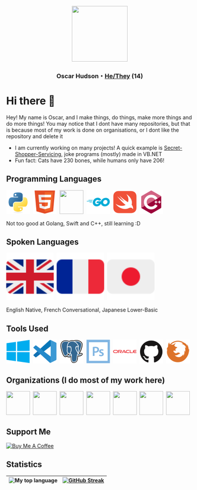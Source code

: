 <div><center>
    <p align="center"><img src="https://avatars.githubusercontent.com/oscie57" height="150" width="150"></p>
    <h3 align="center">Oscar Hudson・<a href="https://en.pronouns.page/@oscie">He/They</a> (14)</h3>
</div></center>


# Hi there 👋
Hey! My name is Oscar, and I make things, do things, make more things and do more things!
You may notice that I dont have many repositories, but that is because most of my work is done on organisations, or I dont like the repository and delete it
- I am currently working on many projects! A quick example is [Secret-Shopper-Servicing](https://github.com/Secret-Shopper-Servicing), joke programs (mostly) made in VB.NET
- Fun fact: Cats have 230 bones, while humans only have 206!

## Programming Languages
<img src="https://github.com/devicons/devicon/blob/master/icons/python/python-original.svg" width="64" height="64"/>&nbsp;
<img src="https://github.com/devicons/devicon/blob/master/icons/html5/html5-original.svg" width="64" height="64"/>&nbsp;
<img src="https://upload.wikimedia.org/wikipedia/commons/thumb/4/40/VB.NET_Logo.svg/512px-VB.NET_Logo.svg.png" width="64" height="64"/>&nbsp;
<img src="https://github.com/devicons/devicon/blob/master/icons/go/go-original-wordmark.svg" width="64" height="64"/>&nbsp;
<img src="https://github.com/devicons/devicon/blob/master/icons/swift/swift-original.svg" width="64" height="64"/>&nbsp;
<img src="https://github.com/devicons/devicon/blob/master/icons/cplusplus/cplusplus-original.svg" width="64" height="64"/>

Not too good at Golang, Swift and C++, still learning :D

## Spoken Languages
<img src="https://github.com/twitter/twemoji/blob/master/assets/svg/1f1ec-1f1e7.svg" width="128" height="128"/>&nbsp;
<img src="https://github.com/twitter/twemoji/blob/master/assets/svg/1f1eb-1f1f7.svg" width="128" height="128"/>&nbsp;
<img src="https://github.com/twitter/twemoji/blob/master/assets/svg/1f1ef-1f1f5.svg" width="128" height="128"/>

English Native, French Conversational, Japanese Lower-Basic

## Tools Used
<img src="https://github.com/devicons/devicon/blob/master/icons/windows8/windows8-original.svg" width="64" height="64"/>&nbsp;
<img src="https://github.com/devicons/devicon/blob/master/icons/vscode/vscode-original.svg" width="64" height="64"/>&nbsp;
<img src="https://github.com/devicons/devicon/blob/master/icons/postgresql/postgresql-original.svg" width="64" height="64"/>&nbsp;
<img src="https://github.com/devicons/devicon/blob/master/icons/photoshop/photoshop-line.svg" width="64" height="64"/>&nbsp;
<img src="https://github.com/devicons/devicon/blob/master/icons/oracle/oracle-original.svg" width="64" height="64"/>&nbsp;
<img src="https://github.com/devicons/devicon/blob/master/icons/github/github-original.svg" width="64" height="64"/>&nbsp;
<img src="https://github.com/devicons/devicon/blob/master/icons/firefox/firefox-plain.svg" width="64" height="64"/>&nbsp;

## Organizations (I do most of my work here)
<img src="https://avatars.githubusercontent.com/WiiLink24" width="64" height="64"/>&nbsp;
<img src="https://avatars.githubusercontent.com/XConnect24" width="64" height="64"/>&nbsp;
<img src="https://avatars.githubusercontent.com/Warp-Studios" width="64" height="64"/>&nbsp;
<img src="https://avatars.githubusercontent.com/TurtleNet" width="64" height="64"/>&nbsp;
<img src="https://avatars.githubusercontent.com/StriimNetwork" width="64" height="64"/>&nbsp;
<img src="https://avatars.githubusercontent.com/nt-he" width="64" height="64"/>&nbsp;
<img src="https://avatars.githubusercontent.com/Secret-Shopper-Servicing" width="64" height="64"/>&nbsp;

## Support Me
<a href="https://www.buymeacoffee.com/oscie" target="_blank"><img src="https://cdn.buymeacoffee.com/buttons/default-orange.png" alt="Buy Me A Coffee" height="41" width="174"></a>

## Statistics
|![My top language](https://github-readme-stats.vercel.app/api/top-langs/?username=oscie57&show_icons=true&title_color=4F8CC9&text_color=9f9f9f&bg_color=00000000&hide_border=true&icon_color=00000000&count_private=true)|[![GitHub Streak](http://github-readme-streak-stats.herokuapp.com?user=oscie57&hide_border=true&date_format=j%20M%5B%20Y%5D)](https://git.io/streak-stats)|
|-|-|
